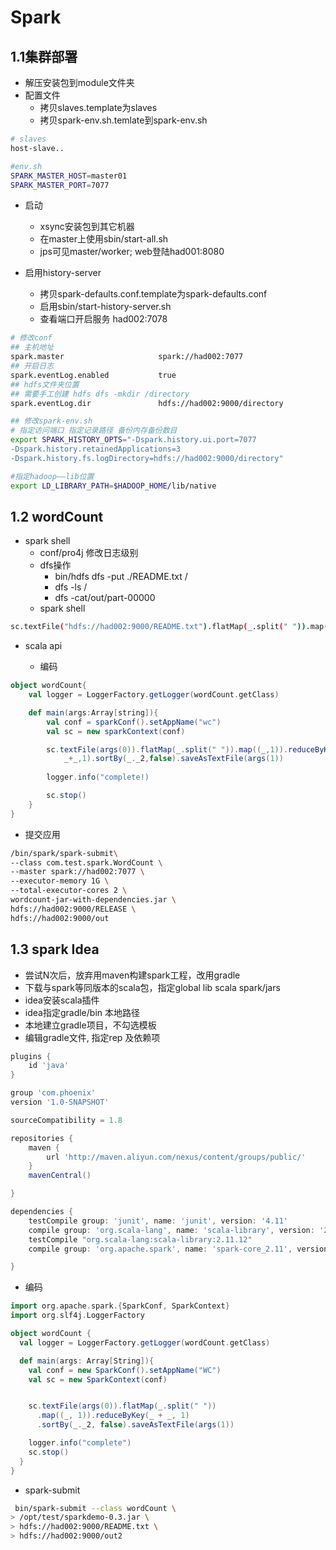 
# Spark

## 1.1集群部署

-   解压安装包到module文件夹
-   配置文件
    - 拷贝slaves.template为slaves
    - 拷贝spark-env.sh.temlate到spark-env.sh

``` bash
# slaves
host-slave..

#env.sh
SPARK_MASTER_HOST=master01
SPARK_MASTER_PORT=7077
```
- 启动
  - xsync安装包到其它机器
  - 在master上使用sbin/start-all.sh
  - jps可见master/worker; web登陆had001:8080  


- 启用history-server
  - 拷贝spark-defaults.conf.template为spark-defaults.conf
  - 启用sbin/start-history-server.sh
  - 查看端口开启服务 had002:7078

``` bash
# 修改conf
## 主机地址 
spark.master                     spark://had002:7077
## 开启日志
spark.eventLog.enabled           true
## hdfs文件夹位置
## 需要手工创建 hdfs dfs -mkdir /directory
spark.eventLog.dir               hdfs://had002:9000/directory

## 修改spark-env.sh
# 指定访问端口 指定记录路径 备份内存备份数目 
export SPARK_HISTORY_OPTS="-Dspark.history.ui.port=7077
-Dspark.history.retainedApplications=3
-Dspark.history.fs.logDirectory=hdfs://had002:9000/directory"

#指定hadoop——lib位置
export LD_LIBRARY_PATH=$HADOOP_HOME/lib/native

```

## 1.2 wordCount
-   spark shell
    - conf/pro4j 修改日志级别
    - dfs操作
      - bin/hdfs dfs -put ./README.txt /
      - dfs -ls /
      - dfs -cat/out/part-00000
    - spark shell
``` bash
sc.textFile("hdfs://had002:9000/README.txt").flatMap(_.split(" ")).map((_,1)).reduceByKey(_+_).saveAsTextFile("hdfs://had002:9000/out")
```

- scala api 

  - 编码
``` scala
object wordCount{
    val logger = LoggerFactory.getLogger(wordCount.getClass)

    def main(args:Array[string]){
        val conf = sparkConf().setAppName("wc")
        val sc = new sparkContext(conf)

        sc.textFile(args(0)).flatMap(_.split(" ")).map((_,1)).reduceByKey(
            _+_,1).sortBy(_._2,false).saveAsTextFile(args(1))
        
        logger.info("complete!)

        sc.stop()
    }
}
```

- 提交应用
``` bash
/bin/spark/spark-submit\
--class com.test.spark.WordCount \
--master spark://had002:7077 \
--executor-memory 1G \
--total-executor-cores 2 \
wordcount-jar-with-dependencies.jar \
hdfs://had002:9000/RELEASE \
hdfs://had002:9000/out
```

## 1.3 spark Idea
- 尝试N次后，放弃用maven构建spark工程，改用gradle
- 下载与spark等同版本的scala包，指定global lib scala spark/jars
- idea安装scala插件
- idea指定gradle/bin 本地路径
- 本地建立gradle项目，不勾选模板
- 编辑gradle文件, 指定rep 及依赖项

``` gradle
plugins {
    id 'java'
}

group 'com.phoenix'
version '1.0-SNAPSHOT'

sourceCompatibility = 1.8

repositories {
    maven {
        url 'http://maven.aliyun.com/nexus/content/groups/public/'
    }
    mavenCentral()

}

dependencies {
    testCompile group: 'junit', name: 'junit', version: '4.11'
    compile group: 'org.scala-lang', name: 'scala-library', version: '2.11.12'
    testCompile "org.scala-lang:scala-library:2.11.12"
    compile group: 'org.apache.spark', name: 'spark-core_2.11', version: '2.4.10'

}
```

- 编码 

``` scala
import org.apache.spark.{SparkConf, SparkContext}
import org.slf4j.LoggerFactory

object wordCount {
  val logger = LoggerFactory.getLogger(wordCount.getClass)

  def main(args: Array[String]){
    val conf = new SparkConf().setAppName("WC")
    val sc = new SparkContext(conf)


    sc.textFile(args(0)).flatMap(_.split(" "))
      .map((_, 1)).reduceByKey(_ + _, 1)
      .sortBy(_._2, false).saveAsTextFile(args(1))

    logger.info("complete")
    sc.stop()
  }
}

```

- spark-submit

``` bash
 bin/spark-submit --class wordCount \
> /opt/test/sparkdemo-0.3.jar \
> hdfs://had002:9000/README.txt \
> hdfs://had002:9000/out2
```


